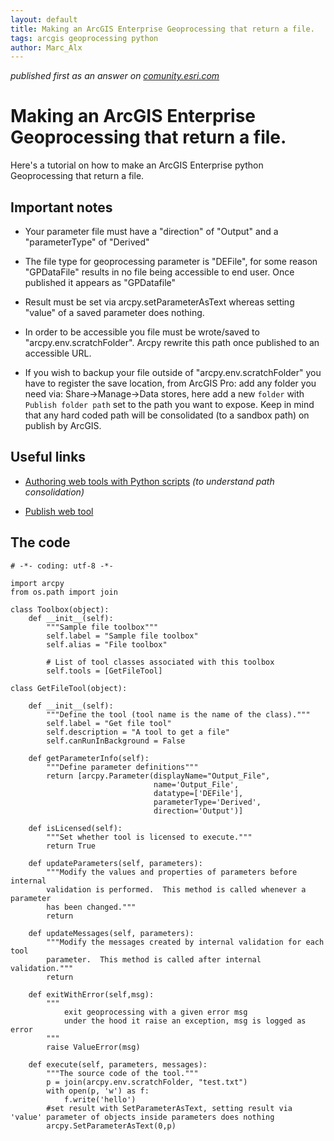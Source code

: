 ```yaml
---
layout: default
title: Making an ArcGIS Enterprise Geoprocessing that return a file.
tags: arcgis geoprocessing python
author: Marc_Alx
---
```


_published first as an answer on [comunity.esri.com](https://community.esri.com/t5/python-questions/geoprocessing-service-to-return-a-file/m-p/1277808/highlight/true#M67402)_

# Making an ArcGIS Enterprise Geoprocessing that return a file.

Here's a tutorial on how to make an ArcGIS Enterprise python Geoprocessing that return a file.

## Important notes

- Your parameter file must have a "direction" of "Output" and a "parameterType" of "Derived"

- The file type for geoprocessing parameter is "DEFile", for some reason "GPDataFile" results in no file being accessible to end user. Once published it appears as "GPDatafile"

- Result must be set via arcpy.setParameterAsText whereas setting "value" of a saved parameter does nothing.

- In order to be accessible you file must be wrote/saved to "arcpy.env.scratchFolder". Arcpy rewrite this path once published to an accessible URL.

- If you wish to backup your file outside of "arcpy.env.scratchFolder" you have to register the save location, from ArcGIS Pro: add any folder you need via: Share→Manage→Data stores, here add a new `folder` with `Publish folder path` set to the path you want to expose. Keep in mind that any hard coded path will be consolidated (to a sandbox path) on publish by ArcGIS.

## Useful links

- [Authoring web tools with Python scripts](https://pro.arcgis.com/en/pro-app/latest/help/analysis/geoprocessing/share-analysis/authoring-web-tools-with-python-scripts.htm) _(to understand path consolidation)_

- [Publish web tool](https://pro.arcgis.com/en/pro-app/latest/help/analysis/geoprocessing/share-analysis/publishing-web-tools-in-arcgis-pro.htm)

## The code

```
# -*- coding: utf-8 -*-

import arcpy
from os.path import join

class Toolbox(object):
    def __init__(self):
        """Sample file toolbox"""
        self.label = "Sample file toolbox"
        self.alias = "File toolbox"

        # List of tool classes associated with this toolbox
        self.tools = [GetFileTool]

class GetFileTool(object):

    def __init__(self):
        """Define the tool (tool name is the name of the class)."""
        self.label = "Get file tool"
        self.description = "A tool to get a file"
        self.canRunInBackground = False

    def getParameterInfo(self):
        """Define parameter definitions"""
        return [arcpy.Parameter(displayName="Output_File",
                                name='Output_File',
                                datatype=['DEFile'],
                                parameterType='Derived',
                                direction='Output')]

    def isLicensed(self):
        """Set whether tool is licensed to execute."""
        return True

    def updateParameters(self, parameters):
        """Modify the values and properties of parameters before internal
        validation is performed.  This method is called whenever a parameter
        has been changed."""
        return

    def updateMessages(self, parameters):
        """Modify the messages created by internal validation for each tool
        parameter.  This method is called after internal validation."""
        return
    
    def exitWithError(self,msg):
        """
            exit geoprocessing with a given error msg
            under the hood it raise an exception, msg is logged as error
        """
        raise ValueError(msg)

    def execute(self, parameters, messages):
        """The source code of the tool."""
        p = join(arcpy.env.scratchFolder, "test.txt")
        with open(p, 'w') as f:
            f.write('hello')
        #set result with SetParameterAsText, setting result via 'value' parameter of objects inside parameters does nothing
        arcpy.SetParameterAsText(0,p)
```